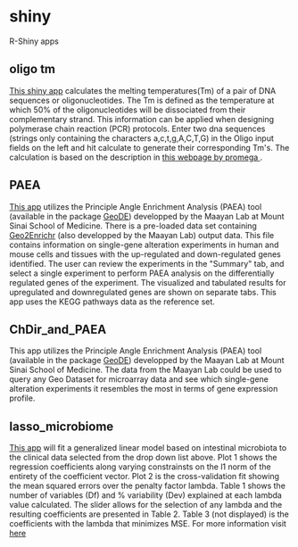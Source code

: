 # shiny
R-Shiny apps

oligo tm
--------------------------
[This shiny app](https://dsurujon.shinyapps.io/primer-tm/) calculates the melting temperatures(Tm) of a pair of DNA sequences or oligonucleotides. The Tm is defined as the temperature at which 50% of the oligonucleotides will be dissociated from their complementary strand. This information can be applied when designing polymerase chain reaction (PCR) protocols. Enter two dna sequences (strings only containing the characters a,c,t,g,A,C,T,G) in the Oligo input fields on the left and hit calculate to generate their corresponding Tm's. 
The calculation is based on the description in [this webpage by promega ](https://www.promega.com/techserv/tools/biomath/calc11.htm#disc). 


PAEA
--------------------------
[This app](https://dsurujon.shinyapps.io/PAEA_App/) utilizes the Principle Angle Enrichment Analysis (PAEA) tool (available in the package [GeoDE](http://cran.r-project.org/web/packages/GeoDE/GeoDE.pdf)) developped by the Maayan Lab at Mount Sinai School of Medicine. There is a pre-loaded data set containing [Geo2Enrichr](http://maayanlab.net/g2e/) (also developped by the Maayan Lab) output data. This file contains information on single-gene alteration experiments in human and mouse cells and tissues with the up-regulated and down-regulated genes identified. The user can review the experiments in the "Summary" tab, and select a single experiment to perform PAEA analysis on the differentially regulated genes of the experiment. The visualized and tabulated results for upregulated and downregulated genes are shown on separate tabs. This app uses the KEGG pathways data as the reference set. 

ChDir_and_PAEA
---------------------------
This app utilizes the Principle Angle Enrichment Analysis (PAEA) tool (available in the package [GeoDE](http://cran.r-project.org/web/packages/GeoDE/GeoDE.pdf)) developped by the Maayan Lab at Mount Sinai School of Medicine. The data from the Maayan Lab could be used to query any Geo Dataset for microarray data and see which single-gene alteration experiments it resembles the most in terms of gene expression profile. 

lasso_microbiome
---------------------------
[This app](https://dsurujon.shinyapps.io/lasso_microbiome) will fit a generalized linear model based on intestinal microbiota to the clinical data selected from the drop down list above. Plot 1 shows the regression coefficients along varying constrainsts on the l1 norm of the entirety of the coefficient vector. Plot 2 is the cross-validation fit showing the mean squared errors over the penalty factor lambda. Table 1 shows the number of variables (Df) and % variability (Dev) explained at each lambda value calculated. The slider allows for the selection of any lambda and the resulting coefficients are presented in Table 2. Table 3 (not displayed) is the coefficients with the lambda that minimizes MSE. For more information visit [here](http://web.stanford.edu/~hastie/glmnet/glmnet_alpha.html)
